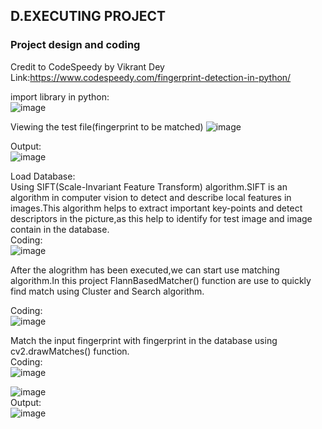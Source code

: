 ## D.EXECUTING PROJECT
### Project design and coding
Credit to CodeSpeedy by Vikrant Dey<br>
Link:https://www.codespeedy.com/fingerprint-detection-in-python/ <br>

import library in python:<br>
![image](https://user-images.githubusercontent.com/116957596/211174760-35b2ab64-610c-470d-80af-6fa5bd5092cc.png)

Viewing the test file(fingerprint to be matched)
![image](https://user-images.githubusercontent.com/116957596/211174777-a1b1f548-ea02-4eed-8f0f-f2e5aa12aa03.png)<br>

Output:<br>
![image](https://user-images.githubusercontent.com/116957596/211174839-24193670-ee32-4cb0-a645-ea4c9e388607.png)


Load Database:<br>
Using SIFT(Scale-Invariant Feature Transform) algorithm.SIFT is an algorithm in computer vision to detect and describe local features in images.This algorithm helps to extract important key-points and detect descriptors in the picture,as this help to identify for test image and image contain in the database.<br>
Coding:<br>
![image](https://user-images.githubusercontent.com/116957596/211174856-6ccb03c6-b1d9-41ee-804c-372cc68e449a.png)

After the alogrithm has been executed,we can start use matching algorithm.In this project FlannBasedMatcher() function are use to quickly find match using Cluster and Search algorithm.<br>

Coding:<br>
![image](https://user-images.githubusercontent.com/116957596/211175320-a2aacaf0-35ca-43d6-aaf2-25efd5dd7d7b.png)


Match the input fingerprint with fingerprint in the database using cv2.drawMatches() function.<br>
Coding:<br>
![image](https://user-images.githubusercontent.com/116957596/211175363-14c76de3-05e0-4a9a-a1fa-951f8301329c.png)

![image](https://user-images.githubusercontent.com/116957596/211175369-ee5b7897-596b-452b-b49f-1ae378b0fa33.png)<br>
Output:<br>
![image](https://user-images.githubusercontent.com/116957596/211175386-1a1a0890-dc4c-48cc-9989-dc8b2e0fc045.png)

